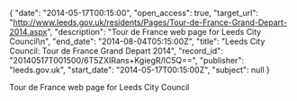 {
  "date": "2014-05-17T00:15:00", 
  "open_access": true, 
  "target_url": "http://www.leeds.gov.uk/residents/Pages/Tour-de-France-Grand-Depart-2014.aspx", 
  "description": "Tour de France web page for Leeds City Council\n", 
  "end_date": "2014-08-04T05:15:00Z", 
  "title": "Leeds City Council: Tour de France Grand Depart 2014", 
  "record_id": "20140517T001500/6T5ZXIRans+KgiegR/lC5Q==", 
  "publisher": "leeds.gov.uk", 
  "start_date": "2014-05-17T00:15:00Z", 
  "subject": null
}

Tour de France web page for Leeds City Council
